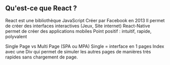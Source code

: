 ## Qu'est-ce que React ?


React est une bibliothèque JavaScript 
Créer par Facebook en 2013
Il permet de créer des interfaces interactives (Jeux, Site internet)
React-Native permet de créer des applications mobiles 
Point positif : intuitif, rapide, polyvalent  

Single Page vs Multi Page (SPA ou MPA)
Single = interface en 1 pages Index avec une Div qui permet de simuler les autres pages de manières très rapides sans chargement de page.

